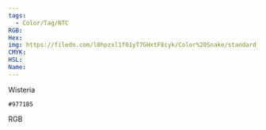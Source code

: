 ```yaml
---
tags:
  - Color/Tag/NTC
RGB:
Hex:
img: https://filedn.com/l0hpzxl1f01yT7GHxtF8cyk/Color%20Snake/standard_csv_to_svg/%23/9771B5.svg
CMYK:
HSL:
Name:
---
```

Wisteria
```palette
#9771B5
```
RGB
